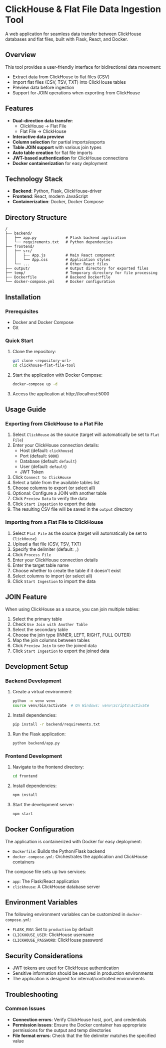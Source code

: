 # ClickHouse & Flat File Data Ingestion Tool

A web application for seamless data transfer between ClickHouse databases and flat files, built with Flask, React, and Docker.

## Overview

This tool provides a user-friendly interface for bidirectional data movement:
- Extract data from ClickHouse to flat files (CSV)
- Import flat files (CSV, TSV, TXT) into ClickHouse tables
- Preview data before ingestion
- Support for JOIN operations when exporting from ClickHouse

## Features

- **Dual-direction data transfer**:
  - ClickHouse → Flat File
  - Flat File → ClickHouse
- **Interactive data preview**
- **Column selection** for partial imports/exports
- **Table JOIN support** with various join types
- **Auto table creation** for flat file imports
- **JWT-based authentication** for ClickHouse connections
- **Docker containerization** for easy deployment

## Technology Stack

- **Backend**: Python, Flask, ClickHouse-driver
- **Frontend**: React, modern JavaScript
- **Containerization**: Docker, Docker Compose

## Directory Structure

```
/
├── backend/
│   ├── app.py             # Flask backend application
│   └── requirements.txt   # Python dependencies
├── frontend/
│   ├── src/
│   │   ├── App.js         # Main React component
│   │   └── App.css        # Application styles
│   └── ...                # Other React files
├── output/                # Output directory for exported files
├── temp/                  # Temporary directory for file processing
├── Dockerfile             # Backend Dockerfile
└── docker-compose.yml     # Docker configuration
```

## Installation

### Prerequisites

- Docker and Docker Compose
- Git

### Quick Start

1. Clone the repository:
   ```bash
   git clone <repository-url>
   cd clickhouse-flat-file-tool
   ```

2. Start the application with Docker Compose:
   ```bash
   docker-compose up -d
   ```

3. Access the application at http://localhost:5000

## Usage Guide

### Exporting from ClickHouse to a Flat File

1. Select `ClickHouse` as the source (target will automatically be set to `Flat File`)
2. Enter your ClickHouse connection details:
   - Host (default: `clickhouse`)
   - Port (default: `9000`)
   - Database (default: `default`)
   - User (default: `default`)
   - JWT Token
3. Click `Connect to ClickHouse`
4. Select a table from the available tables list
5. Choose columns to export (or select all)
6. Optional: Configure a JOIN with another table
7. Click `Preview Data` to verify the data
8. Click `Start Ingestion` to export the data
9. The resulting CSV file will be saved in the `output` directory

### Importing from a Flat File to ClickHouse

1. Select `Flat File` as the source (target will automatically be set to `ClickHouse`)
2. Upload a flat file (CSV, TSV, TXT)
3. Specify the delimiter (default: `,`)
4. Click `Process File`
5. Enter your ClickHouse connection details
6. Enter the target table name
7. Choose whether to create the table if it doesn't exist
8. Select columns to import (or select all)
9. Click `Start Ingestion` to import the data

## JOIN Feature

When using ClickHouse as a source, you can join multiple tables:

1. Select the primary table
2. Check `Use Join with Another Table`
3. Select the secondary table
4. Choose the join type (INNER, LEFT, RIGHT, FULL OUTER)
5. Map the join columns between tables
6. Click `Preview Join` to see the joined data
7. Click `Start Ingestion` to export the joined data

## Development Setup

### Backend Development

1. Create a virtual environment:
   ```bash
   python -m venv venv
   source venv/bin/activate  # On Windows: venv\Scripts\activate
   ```

2. Install dependencies:
   ```bash
   pip install -r backend/requirements.txt
   ```

3. Run the Flask application:
   ```bash
   python backend/app.py
   ```

### Frontend Development

1. Navigate to the frontend directory:
   ```bash
   cd frontend
   ```

2. Install dependencies:
   ```bash
   npm install
   ```

3. Start the development server:
   ```bash
   npm start
   ```

## Docker Configuration

The application is containerized with Docker for easy deployment:

- `Dockerfile`: Builds the Python/Flask backend
- `docker-compose.yml`: Orchestrates the application and ClickHouse containers

The compose file sets up two services:
- `app`: The Flask/React application
- `clickhouse`: A ClickHouse database server

## Environment Variables

The following environment variables can be customized in `docker-compose.yml`:

- `FLASK_ENV`: Set to `production` by default
- `CLICKHOUSE_USER`: ClickHouse username
- `CLICKHOUSE_PASSWORD`: ClickHouse password

## Security Considerations

- JWT tokens are used for ClickHouse authentication
- Sensitive information should be secured in production environments
- The application is designed for internal/controlled environments

## Troubleshooting

### Common Issues

- **Connection errors**: Verify ClickHouse host, port, and credentials
- **Permission issues**: Ensure the Docker container has appropriate permissions for the output and temp directories
- **File format errors**: Check that the file delimiter matches the specified value



